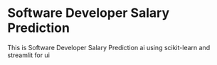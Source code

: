 # Software Developer Salary Prediction

This is Software Developer Salary Prediction ai using scikit-learn and streamlit for ui
